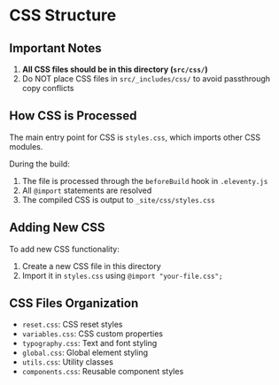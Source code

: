 # CSS Structure

## Important Notes

1. **All CSS files should be in this directory (`src/css/`)**
2. Do NOT place CSS files in `src/_includes/css/` to avoid passthrough copy conflicts

## How CSS is Processed

The main entry point for CSS is `styles.css`, which imports other CSS modules.

During the build:
1. The file is processed through the `beforeBuild` hook in `.eleventy.js`
2. All `@import` statements are resolved
3. The compiled CSS is output to `_site/css/styles.css`

## Adding New CSS

To add new CSS functionality:
1. Create a new CSS file in this directory
2. Import it in `styles.css` using `@import "your-file.css";`

## CSS Files Organization

- `reset.css`: CSS reset styles
- `variables.css`: CSS custom properties
- `typography.css`: Text and font styling
- `global.css`: Global element styling
- `utils.css`: Utility classes
- `components.css`: Reusable component styles
